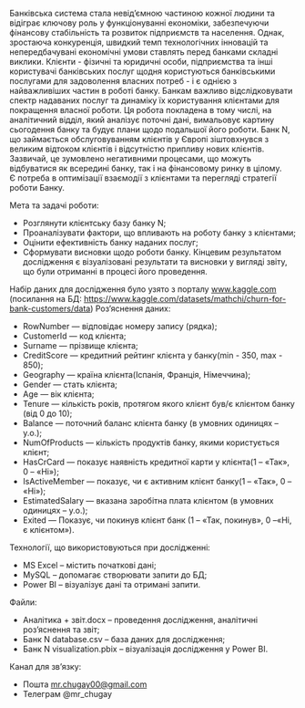 Банківська система стала невід’ємною частиною кожної людини та відіграє ключову роль у функціонуванні економіки, забезпечуючи фінансову стабільність та розвиток підприємств та населення. Однак, зростаюча конкуренція, швидкий темп технологічних інновацій та непередбачувані економічні умови ставлять перед банками складні виклики. 
Клієнти - фізичні та юридичні особи, підприємства та інші користувачі банківських послуг щодня користуються банківськими послугами для задоволення власних потреб - і є однією з найважливіших частин в роботі банку. 
Банкам важливо відслідковувати спектр надаваних послуг та динаміку їх користування клієнтами для покращення власної роботи. Ця робота покладена в тому числі, на аналітичний відділ, який аналізує поточні дані, вимальовує картину сьогодення банку та будує плани щодо подальшої його роботи.
Банк N, що займається обслуговуванням клієнтів у Європі зіштовхнувся з великим відтоком клієнтів і відсутністю припливу нових клієнтів. Зазвичай, це зумовлено негативними процесами, що можуть відбуватися як всередині банку, так і на фінансовому ринку в цілому.  
Є потреба в оптимізації взаємодії з клієнтами та перегляді стратегії роботи Банку.

Мета та задачі роботи:
 - Розглянути клієнтську базу банку N;
 - Проаналізувати фактори, що впливають на роботу банку з клієнтами;
 - Оцінити ефективність банку наданих послуг;
 - Сформувати висновки щодо роботи банку.
Кінцевим результатом дослідження є візуалізовані результати та висновки у вигляді звіту, що були отриманні в процесі його проведення.

Набір даних для дослідження було узято з порталу www.kaggle.com 
(посилання на БД: https://www.kaggle.com/datasets/mathchi/churn-for-bank-customers/data)
Роз’яснення даних:
 - RowNumber — відповідає номеру запису (рядка);
 - CustomerId — код клієнта;
 - Surname — прізвище клієнта;
 - CreditScore — кредитний рейтинг клієнта у банку(min - 350, max - 850);
 - Geography — країна клієнта(Іспанія, Франція, Німеччина);
 - Gender — стать клієнта;
 - Age — вік клієнта;
 - Tenure — кількість років, протягом якого клієнт був/є клієнтом банку (від 0 до 10);
 - Balance — поточний баланс клієнта банку (в умовних одиницях – у.о.);
 - NumOfProducts — кількість продуктів банку, якими користується клієнт;
 - HasCrCard — показує наявність кредитної карти у клієнта(1 – «Так», 0 – «Ні»);
 - IsActiveMember — показує, чи є активним клієнт банку(1 – «Так», 0 – «Ні»);
 - EstimatedSalary — вказана заробітна плата клієнтом (в умовних одиницях – у.о.);
 - Exited — Показує, чи покинув клієнт банк (1 – «Так, покинув», 0 –«Ні, є клієнтом»).

Технології, що використовуються при дослідженні:
 - MS Excel – містить початкові дані;
 - MySQL – допомагає створювати запити до БД;
 - Power BI – візуалізує дані та отримані запити.

Файли:
 - Аналітика + звіт.docx – проведення дослідження, аналітичні роз’яснення та звіт;
 - Банк N database.csv – база даних для дослідження;
 - Банк N visualization.pbix – візуалізація дослідження у Power BI.

Канал для зв’язку:
 - Пошта mr.chugay00@gmail.com
 - Телеграм @mr_chugay






























    




